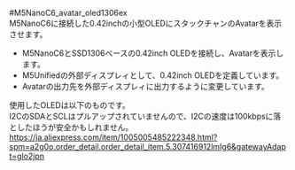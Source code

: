#M5NanoC6_avatar_oled1306ex  
M5NanoC6に接続した0.42inchの小型OLEDにスタックチャンのAvatarを表示させます。
- M5NanoC6とSSD1306ベースの0.42inch OLEDを接続し、Avatarを表示します。  
- M5Unifiedの外部ディスプレィとして、0.42inch OLEDを定義しています。  
- Avatarの出力先を外部ディスプレィに出力するように変更しています。  

使用したOLEDは以下のものです。  
I2CのSDAとSCLはプルアップされていませんので、I2Cの速度は100kbpsに落としたほうが安全かもしれません。  
https://ja.aliexpress.com/item/1005005485222348.html?spm=a2g0o.order_detail.order_detail_item.5.307416912lmIg6&gatewayAdapt=glo2jpn